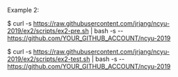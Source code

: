 Example 2:

$ curl -s https://raw.githubusercontent.com/jrjang/ncyu-2019/ex2/scripts/ex2-pre.sh | bash -s -- https://github.com/YOUR_GITHUB_ACCOUNT/ncyu-2019

$ curl -s https://raw.githubusercontent.com/jrjang/ncyu-2019/ex2/scripts/ex2-test.sh | bash -s -- https://github.com/YOUR_GITHUB_ACCOUNT/ncyu-2019
